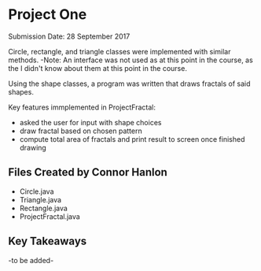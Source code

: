 # Project One

Submission Date: 28 September 2017

Circle, rectangle, and triangle classes were implemented with similar methods.
-Note: An interface was not used as at this point in the course, as the I didn't know
about them at this point in the course. 

Using the shape classes, a program was written that draws fractals of said shapes.

Key features immplemented in ProjectFractal:
  * asked the user for input with shape choices 
  * draw fractal based on chosen pattern
  * compute total area of fractals and print result to screen once finished drawing

## Files Created by Connor Hanlon
* Circle.java
* Triangle.java
* Rectangle.java
* ProjectFractal.java

## Key Takeaways
-to be added-
